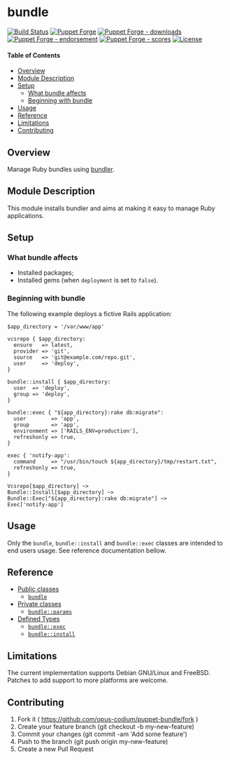 # bundle

<!-- header GFM -->
[![Build Status](https://img.shields.io/github/actions/workflow/status/opus-codium/puppet-bundle/release.yml)](https://github.com/opus-codium/puppet-bundle/releases)
[![Puppet Forge](https://img.shields.io/puppetforge/v/opuscodium/bundle.svg)](https://forge.puppetlabs.com/opuscodium/bundle)
[![Puppet Forge - downloads](https://img.shields.io/puppetforge/dt/opuscodium/bundle.svg)](https://forge.puppetlabs.com/opuscodium/bundle)
[![Puppet Forge - endorsement](https://img.shields.io/puppetforge/e/opuscodium/bundle.svg)](https://forge.puppetlabs.com/opuscodium/bundle)
[![Puppet Forge - scores](https://img.shields.io/puppetforge/f/opuscodium/bundle.svg)](https://forge.puppetlabs.com/opuscodium/bundle)
[![License](https://img.shields.io/github/license/opus-codium/puppet-bundle.svg)](https://github.com/voxpupuli/opuscodium-bundle/blob/master/LICENSE.md)
<!-- header -->

#### Table of Contents

<!-- vim-markdown-toc GFM -->

* [Overview](#overview)
* [Module Description](#module-description)
* [Setup](#setup)
  * [What bundle affects](#what-bundle-affects)
  * [Beginning with bundle](#beginning-with-bundle)
* [Usage](#usage)
* [Reference](#reference)
* [Limitations](#limitations)
* [Contributing](#contributing)

<!-- vim-markdown-toc -->

## Overview

Manage Ruby bundles using [bundler](http://bundler.io/).

## Module Description

This module installs bundler and aims at making it easy to manage Ruby
applications.

## Setup

### What bundle affects

* Installed packages;
* Installed gems (when `deployment` is set to `false`).

### Beginning with bundle

The following example deploys a fictive Rails application:

```puppet
$app_directory = '/var/www/app'

vcsrepo { $app_directory:
  ensure   => latest,
  provider => 'git',
  source   => 'git@example.com/repo.git',
  user     => 'deploy',
}

bundle::install { $app_directory:
  user  => 'deploy',
  group => 'deploy',
}

bundle::exec { "${app_directory}:rake db:migrate":
  user        => 'app',
  group       => 'app',
  environment => ['RAILS_ENV=production'],
  refreshonly => true,
}

exec { 'notify-app':
  command     => "/usr/bin/touch ${app_directory}/tmp/restart.txt",
  refreshonly => true,
}

Vcsrepo[$app_directory] ~>
Bundle::Install[$app_directory] ~>
Bundle::Exec["${app_directory}:rake db:migrate"] ~>
Exec['notify-app']
```

## Usage

Only the `bundle`, `bundle::install` and `bundle::exec` classes are intended to end users
usage. See reference documentation bellow.

## Reference

* [Public classes](#private-classes)
    * [`bundle`](#class-bundle)
* [Private classes](#private-classes)
    * [`bundle::params`](#class-bundleparams)
* [Defined Types](#defined-types)
    * [`bundle::exec`](#defined-type-bundleexec)
    * [`bundle::install`](#defined-type-bundleinstall)

## Limitations

The current implementation supports Debian GNU/Linux and FreeBSD.  Patches to
add support to more platforms are welcome.

## Contributing

1. Fork it ( https://github.com/opus-codium/puppet-bundle/fork )
2. Create your feature branch (git checkout -b my-new-feature)
3. Commit your changes (git commit -am 'Add some feature')
4. Push to the branch (git push origin my-new-feature)
5. Create a new Pull Request
